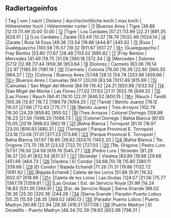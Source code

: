 ## Radlertageinfos 

| Tag | von | nach | Distanz | durchschnittliche km/h | max km/h | Höhenmeter hoch | Höhenmeter runter |
|[1](http://www.latinamerica.bike/track/d1) |Buenos Aires | Tigre |36.86 |12.13 |11.99 |0.00 |0.00 |
|[2](http://www.latinamerica.bike/track/d2) |Tigre | Los Cardales |57.21 |13.99 |22.21 |691.35 |628.51 |
|[3](http://www.latinamerica.bike/track/d3) |Los Cardales | Zarate |53.49 |10.37 |18.76 |1032.48 |1024.14 |
|[4](http://www.latinamerica.bike/track/d4) |Zarate | Ruta 14 Esso |49.36 |13.54 |19.88 |444.87 |445.92 |
|[5](http://www.latinamerica.bike/track/d5) |Esso | Gualeguaychú |100.58 |15.57 |19.32 |811.67 |937.27 |
|[6+](http://www.latinamerica.bike/track/d6) |Gualeguaychú | Fray Bentos |53.80 |17.67 |26.48 |703.52 |685.82 |
|[7](http://www.latinamerica.bike/track/d7) |Fray Bentos | Mercedes |41.49 |19.75 |31.09 |390.18 |372.34 |
|[8](http://www.latinamerica.bike/track/d8) |Mercedes | Dolores |57.12 |12.98 |17.44 |959.38 |953.64 |
|[9](http://www.latinamerica.bike/track/d9) |Dolores | Carmelo |83.06 |16.14 |22.97 |1185.59 |1181.19 |
|[10](http://www.latinamerica.bike/track/d10) |Carmelo | Colonia |76.00 |16.36 |22.60 |960.30 |964.37 |
|[11+](http://www.latinamerica.bike/track/d11) |Colonia | Buenos Aires |57.68 |28.12 |54.78 |333.96 |459.66 |
|[12+](http://www.latinamerica.bike/track/d12) |Buenos Aires | Canuelas |94.17 |20.09 |63.56 |1017.49 |815.99 |
|[13](http://www.latinamerica.bike/track/d13) |Canuelas | San Migel del Monte |84.59 |16.42 |24.21 |920.88 |1032.92 |
|[14](http://www.latinamerica.bike/track/d14) |San Migel del Monte | Las Flores |77.02 |17.63 |21.17 |633.76 |649.32 |
|[15](http://www.latinamerica.bike/track/d15) |Las Flores | Rauch |94.41 |18.10 |22.01 |846.52 |800.15 |
|[16+](http://www.latinamerica.bike/track/d16) |Rauch | Tandil |100.36 |15.67 |19.72 |1189.79 |1064.25 |
|[17](http://www.latinamerica.bike/track/d17) |Tandil | Benito Juarez |78.12 |19.07 |27.66 |772.63 |775.77 |
|[18](http://www.latinamerica.bike/track/d18) |Benito Juarez | Tres Arroyos |102.79 |19.30 |24.29 |859.82 |955.52 |
|[19](http://www.latinamerica.bike/track/d19) |Tres Arroyos | Colonel Dorrego |108.86 |16.23 |21.56 |1098.20 |1066.73 |
|[20](http://www.latinamerica.bike/track/d20) |Colonel Dorrego | Bahia Blanca |87.65 |15.05 |20.19 |898.63 |982.18 |
|[21](http://www.latinamerica.bike/track/d21) |Bahia Blanca | Tornquist |81.10 |16.97 |23.00 |806.93 |680.31 |
|[22](http://www.latinamerica.bike/track/d22) |Tornquist | Parque Provincal E. Tornquist |23.18 |13.08 |17.01 |377.23 |173.68 |
|[23](http://www.latinamerica.bike/track/d23) |Parque Provincal E. Tornquist | Bahia Blanca |97.67 |16.85 |26.62 |924.15 |1402.20 |
|[24](http://www.latinamerica.bike/track/d24) |Bahia Blanca | Tte. Origone |73.70 |16.31 |23.02 |722.70 |727.03 |
|[25](http://www.latinamerica.bike/track/d25) |Tte. Origone | Pedro Luro |57.51 |19.56 |24.59 |619.76 |545.27 |
|[26](http://www.latinamerica.bike/track/d26) |Pedro Luro | Stroeder |81.28 |16.37 |20.41 |832.54 |831.57 |
|[27](http://www.latinamerica.bike/track/d27) |Stroeder | Viedma |83.89 |19.88 |29.66 |451.66 |464.73 |
|[28](http://www.latinamerica.bike/track/d28) |Viedma | El Condor |34.68 |10.78 |15.80 |380.11 |339.68 |
|[29](http://www.latinamerica.bike/track/d29) |El Condor | Bajada Echandi |71.26 |11.31 |19.86 |1132.72 |1081.92 |
|[30](http://www.latinamerica.bike/track/d30) |Bajada Echandi | Caleta de los Loros |51.88 |9.91 |19.32 |602.07 |618.96 |
|[31+](http://www.latinamerica.bike/track/d31) |Caleta de los Loros | Las Grutas |124.57 |21.56 |75.77 |1367.79 |1359.81 |
|[31](http://www.latinamerica.bike/track/d31) |Las Grutas | Est. de Servicio Royal |31.99 |14.24 |18.83 |531.39 |394.91 |
|[32](http://www.latinamerica.bike/track/d32) |Est. de Servicio Royal | Sierra Grande |89.02 |16.36 |25.30 |320.36 |244.28 |
|[34](http://www.latinamerica.bike/track/d34) |Sierra Grande | Parador Puerto Lobos |55.25 |15.59 |28.35 |369.02 |490.13 |
|[35](http://www.latinamerica.bike/track/d35) |Parador Puerto Lobos | Puerto Madryn |90.89 |22.94 |29.36 |416.21 |577.08 |
|[36](http://www.latinamerica.bike/track/d36) |Puerto Madryn | El Doradillo - Puerto Madryn |48.34 |12.39 |19.62 |802.68 |798.31 |
